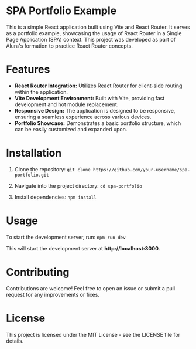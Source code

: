 # SPA Portfolio Example
This is a simple React application built using Vite and React Router. It serves as a portfolio example, showcasing the usage of React Router in a Single Page Application (SPA) context. This project was developed as part of Alura's formation to practice React Router concepts.

# Features
- **React Router Integration:** Utilizes React Router for client-side routing within the application.
- **Vite Development Environment:** Built with Vite, providing fast development and hot module replacement.
- **Responsive Design:** The application is designed to be responsive, ensuring a seamless experience across various devices.
- **Portfolio Showcase:** Demonstrates a basic portfolio structure, which can be easily customized and expanded upon.

# Installation
1. Clone the repository:
`git clone https://github.com/your-username/spa-portfolio.git`

2. Navigate into the project directory:
`cd spa-portfolio`

3. Install dependencies:
`npm install`

# Usage
To start the development server, run:
`npm run dev`

This will start the development server at **http://localhost:3000**.

# Contributing
Contributions are welcome! Feel free to open an issue or submit a pull request for any improvements or fixes.

# License
This project is licensed under the MIT License - see the LICENSE file for details.